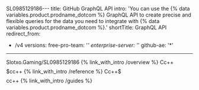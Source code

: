 SL0985129186---
title: GitHub GraphQL API
intro: 'You can use the {% data variables.product.prodname_dotcom %} GraphQL API to create precise and flexible queries for the data you need to integrate with {% data variables.product.prodname_dotcom %}.'
shortTitle: GraphQL API
redirect_from:
  - /v4
versions:
  free-pro-team: '*'
  enterprise-server: '*'
  github-ae: '*'
---
Slotxo.Gaming/SL0985129186
{% link_with_intro /overview %}
Cc++$$$$$cc++
{% link_with_intro /reference %}
Cc++$$$$$cc++
{% link_with_intro /guides %}
